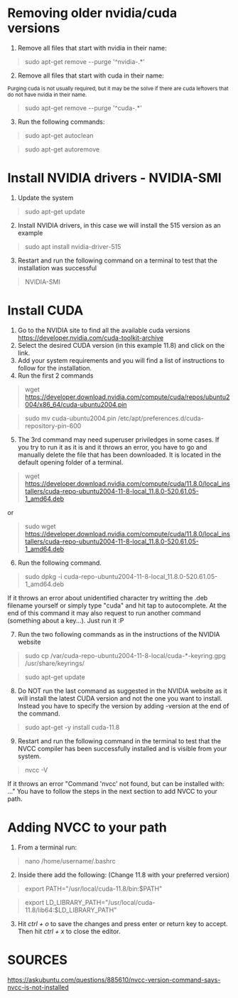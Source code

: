 # Removing older nvidia/cuda versions

1. Remove all files that start with nvidia in their name:

> sudo apt-get remove --purge '^nvidia-.*'

2. Remove all files that start with cuda in their name:

<sub>Purging cuda is not usually required, but it may be the solve if there are cuda leftovers that do not have nvidia in their name.</sub>

> sudo apt-get remove --purge '^cuda-.*'

3. Run the following commands:

> sudo apt-get autoclean

> sudo apt-get autoremove

# Install NVIDIA drivers - NVIDIA-SMI

1. Update the system

> sudo apt-get update

2. Install NVIDIA drivers, in this case we will install the 515 version as an example

> sudo apt install nvidia-driver-515  

3. Restart and run the following command on a terminal to test that the installation was successful

> NVIDIA-SMI


# Install CUDA

1. Go to the NVIDIA site to find all the available cuda versions https://developer.nvidia.com/cuda-toolkit-archive
2. Select the desired CUDA version (in this example 11.8) and click on the link. 
3. Add your system requirements and you will find a list of instructions to follow for the installation. 
4. Run the first 2 commands

> wget https://developer.download.nvidia.com/compute/cuda/repos/ubuntu2004/x86_64/cuda-ubuntu2004.pin

> sudo mv cuda-ubuntu2004.pin /etc/apt/preferences.d/cuda-repository-pin-600

5. The 3rd command may need superuser priviledges in some cases. If you try to run it as it is and it throws an error, you have to go and manually delete the file that has been downloaded. It is located in the default opening folder of a terminal. 

> wget https://developer.download.nvidia.com/compute/cuda/11.8.0/local_installers/cuda-repo-ubuntu2004-11-8-local_11.8.0-520.61.05-1_amd64.deb

or 

> sudo wget https://developer.download.nvidia.com/compute/cuda/11.8.0/local_installers/cuda-repo-ubuntu2004-11-8-local_11.8.0-520.61.05-1_amd64.deb

6. Run the following command. 

> sudo dpkg -i cuda-repo-ubuntu2004-11-8-local_11.8.0-520.61.05-1_amd64.deb

If it throws an error about unidentified character try writting the .deb filename yourself or simply type "cuda" and hit tap to autocomplete. 
At the end of this command it may also request to run another command (something about a key...). Just run it :P

7. Run the two following commands as in the instructions of the NVIDIA website

> sudo cp /var/cuda-repo-ubuntu2004-11-8-local/cuda-*-keyring.gpg /usr/share/keyrings/

> sudo apt-get update

8. Do NOT run the last command as suggested in the NVIDIA website as it will install the latest CUDA version and not the one you want to install. Instead you have to specify the version by adding -version at the end of the command. 

> sudo apt-get -y install cuda-11.8

9. Restart and run the following command in the terminal to test that the NVCC compiler has been successfully installed and is visible from your system. 

> nvcc -V

If it throws an error "Command 'nvcc' not found, but can be installed with: ..." You have to follow the steps in the next section to add NVCC to your path. 


# Adding NVCC to your path

1. From a terminal run:

> nano /home/username/.bashrc 

2. Inside there add the following: (Change 11.8 with your preferred version)

 > export PATH="/usr/local/cuda-11.8/bin:$PATH"
 
 > export LD_LIBRARY_PATH="/usr/local/cuda-11.8/lib64:$LD_LIBRARY_PATH"

3. Hit *ctrl + o* to save the changes and press enter or return key to accept. Then hit *ctrl + x* to close the editor. 


# SOURCES
https://askubuntu.com/questions/885610/nvcc-version-command-says-nvcc-is-not-installed
